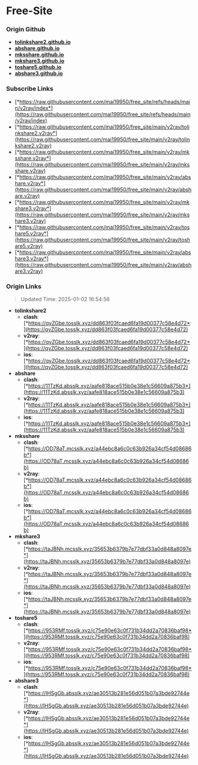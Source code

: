 # Free-Site

### Origin Github

- [**tolinkshare2.github.io**](https://github.com/tolinkshare2/tolinkshare2.github.io)
- [**abshare.github.io**](https://github.com/abshare/abshare.github.io)
- [**mksshare.github.io**](https://github.com/mksshare/mksshare.github.io)
- [**mkshare3.github.io**](https://github.com/mkshare3/mkshare3.github.io)
- [**toshare5.github.io**](https://github.com/toshare5/toshare5.github.io)
- [**abshare3.github.io**](https://github.com/abshare3/abshare3.github.io)

### Subscribe Links

- [*https://raw.githubusercontent.com/mai19950/free_site/refs/heads/main/v2ray/index*](https://raw.githubusercontent.com/mai19950/free_site/refs/heads/main/v2ray/index)
- [*https://raw.githubusercontent.com/mai19950/free_site/main/v2ray/tolinkshare2.v2ray*](https://raw.githubusercontent.com/mai19950/free_site/main/v2ray/tolinkshare2.v2ray)
- [*https://raw.githubusercontent.com/mai19950/free_site/main/v2ray/mksshare.v2ray*](https://raw.githubusercontent.com/mai19950/free_site/main/v2ray/mksshare.v2ray)
- [*https://raw.githubusercontent.com/mai19950/free_site/main/v2ray/abshare.v2ray*](https://raw.githubusercontent.com/mai19950/free_site/main/v2ray/abshare.v2ray)
- [*https://raw.githubusercontent.com/mai19950/free_site/main/v2ray/mkshare3.v2ray*](https://raw.githubusercontent.com/mai19950/free_site/main/v2ray/mkshare3.v2ray)
- [*https://raw.githubusercontent.com/mai19950/free_site/main/v2ray/toshare5.v2ray*](https://raw.githubusercontent.com/mai19950/free_site/main/v2ray/toshare5.v2ray)
- [*https://raw.githubusercontent.com/mai19950/free_site/main/v2ray/abshare3.v2ray*](https://raw.githubusercontent.com/mai19950/free_site/main/v2ray/abshare3.v2ray)

### Origin Links

> Updated Time: 2025-01-02 16:54:56

- **tolinkshare2**
  - **clash**: [*https://qyZGbe.tosslk.xyz/dd863f03fcaed6fa19d00377c58e4d72*](https://qyZGbe.tosslk.xyz/dd863f03fcaed6fa19d00377c58e4d72)
  - **v2ray**: [*https://qyZGbe.tosslk.xyz/dd863f03fcaed6fa19d00377c58e4d72*](https://qyZGbe.tosslk.xyz/dd863f03fcaed6fa19d00377c58e4d72)
  - **ios**: [*https://qyZGbe.tosslk.xyz/dd863f03fcaed6fa19d00377c58e4d72*](https://qyZGbe.tosslk.xyz/dd863f03fcaed6fa19d00377c58e4d72)
- **abshare**
  - **clash**: [*https://11TzKd.absslk.xyz/aafe818ace515b0e38e1c56609a875b3*](https://11TzKd.absslk.xyz/aafe818ace515b0e38e1c56609a875b3)
  - **v2ray**: [*https://11TzKd.absslk.xyz/aafe818ace515b0e38e1c56609a875b3*](https://11TzKd.absslk.xyz/aafe818ace515b0e38e1c56609a875b3)
  - **ios**: [*https://11TzKd.absslk.xyz/aafe818ace515b0e38e1c56609a875b3*](https://11TzKd.absslk.xyz/aafe818ace515b0e38e1c56609a875b3)
- **mksshare**
  - **clash**: [*https://OD78aT.mcsslk.xyz/a44ebc8a6c0c63b926a34cf54d08686b*](https://OD78aT.mcsslk.xyz/a44ebc8a6c0c63b926a34cf54d08686b)
  - **v2ray**: [*https://OD78aT.mcsslk.xyz/a44ebc8a6c0c63b926a34cf54d08686b*](https://OD78aT.mcsslk.xyz/a44ebc8a6c0c63b926a34cf54d08686b)
  - **ios**: [*https://OD78aT.mcsslk.xyz/a44ebc8a6c0c63b926a34cf54d08686b*](https://OD78aT.mcsslk.xyz/a44ebc8a6c0c63b926a34cf54d08686b)
- **mkshare3**
  - **clash**: [*https://taJBNh.mcsslk.xyz/35653b6379b7e77dbf33a0d848a8097e*](https://taJBNh.mcsslk.xyz/35653b6379b7e77dbf33a0d848a8097e)
  - **v2ray**: [*https://taJBNh.mcsslk.xyz/35653b6379b7e77dbf33a0d848a8097e*](https://taJBNh.mcsslk.xyz/35653b6379b7e77dbf33a0d848a8097e)
  - **ios**: [*https://taJBNh.mcsslk.xyz/35653b6379b7e77dbf33a0d848a8097e*](https://taJBNh.mcsslk.xyz/35653b6379b7e77dbf33a0d848a8097e)
- **toshare5**
  - **clash**: [*https://953RMf.tosslk.xyz/c75e90e63c0f731b34dd2a70836baf98*](https://953RMf.tosslk.xyz/c75e90e63c0f731b34dd2a70836baf98)
  - **v2ray**: [*https://953RMf.tosslk.xyz/c75e90e63c0f731b34dd2a70836baf98*](https://953RMf.tosslk.xyz/c75e90e63c0f731b34dd2a70836baf98)
  - **ios**: [*https://953RMf.tosslk.xyz/c75e90e63c0f731b34dd2a70836baf98*](https://953RMf.tosslk.xyz/c75e90e63c0f731b34dd2a70836baf98)
- **abshare3**
  - **clash**: [*https://IHSgGb.absslk.xyz/ae30513b281e56d051b07a3bde92744e*](https://IHSgGb.absslk.xyz/ae30513b281e56d051b07a3bde92744e)
  - **v2ray**: [*https://IHSgGb.absslk.xyz/ae30513b281e56d051b07a3bde92744e*](https://IHSgGb.absslk.xyz/ae30513b281e56d051b07a3bde92744e)
  - **ios**: [*https://IHSgGb.absslk.xyz/ae30513b281e56d051b07a3bde92744e*](https://IHSgGb.absslk.xyz/ae30513b281e56d051b07a3bde92744e)
